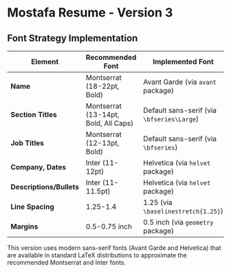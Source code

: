 # Mostafa Resume - Version 3

## Font Strategy Implementation

| Element | Recommended Font | Implemented Font | Changed? |
|---------|-----------------|------------------|----------|
| **Name** | Montserrat (18-22pt, Bold) | Avant Garde (via `avant` package) | Yes |
| **Section Titles** | Montserrat (13-14pt, Bold, All Caps) | Default sans-serif (via `\bfseries\Large`) | Yes |
| **Job Titles** | Montserrat (12-13pt, Bold) | Default sans-serif (via `\bfseries`) | Yes |
| **Company, Dates** | Inter (11-12pt) | Helvetica (via `helvet` package) | Yes |
| **Descriptions/Bullets** | Inter (11-11.5pt) | Helvetica (via `helvet` package) | Yes |
| **Line Spacing** | 1.25-1.4 | 1.25 (via `\baselinestretch{1.25}`) | No |
| **Margins** | 0.5-0.75 inch | 0.5 inch (via `geometry` package) | No |

This version uses modern sans-serif fonts (Avant Garde and Helvetica) that are available in standard LaTeX distributions to approximate the recommended Montserrat and Inter fonts. 